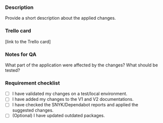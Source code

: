 ### Description

Provide a short description about the applied changes.

### Trello card

[link to the Trello card]

### Notes for QA

What part of the application were affected by the changes? What should be tested?

### Requirement checklist

- [ ] I have validated my changes on a test/local environment.
- [ ] I have added my changes to the V1 and V2 documentations.
- [ ] I have checked the SNYK/Dependabot reports and applied the suggested changes.
- [ ] (Optional) I have updated outdated packages.
